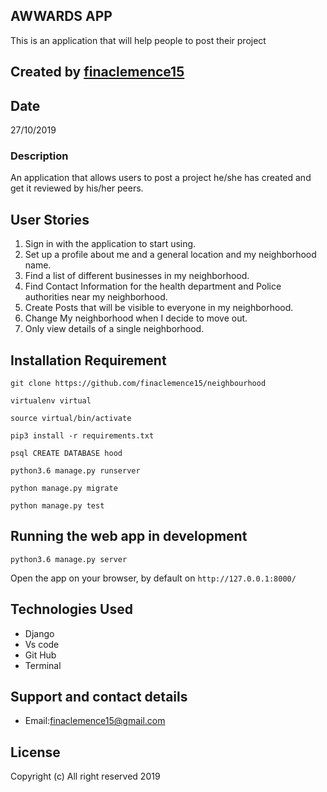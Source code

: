 ## AWWARDS APP

This is an application that will help people to post their project

## Created by [finaclemence15](https://github.com/finaclemence15)

## Date

27/10/2019

### Description

An application that allows users to post a project he/she has created and get it reviewed by his/her peers.

## User Stories

1. Sign in with the application to start using.
2. Set up a profile about me and a general location and my neighborhood name.
3. Find a list of different businesses in my neighborhood.
4. Find Contact Information for the health department and Police authorities near my neighborhood.
5. Create Posts that will be visible to everyone in my neighborhood.
6. Change My neighborhood when I decide to move out.
7. Only view details of a single neighborhood.
 
## Installation Requirement


```
git clone https://github.com/finaclemence15/neighbourhood

virtualenv virtual

source virtual/bin/activate

pip3 install -r requirements.txt

psql CREATE DATABASE hood

python3.6 manage.py runserver

python manage.py migrate

python manage.py test

```

## Running the web app in development

``` python3.6 manage.py server ```

Open the app on your browser, by default on ``` http://127.0.0.1:8000/ ```

## Technologies Used

* Django
* Vs code
* Git Hub
* Terminal

## Support and contact details

+ Email:finaclemence15@gmail.com

## License

Copyright (c) All right reserved 2019
